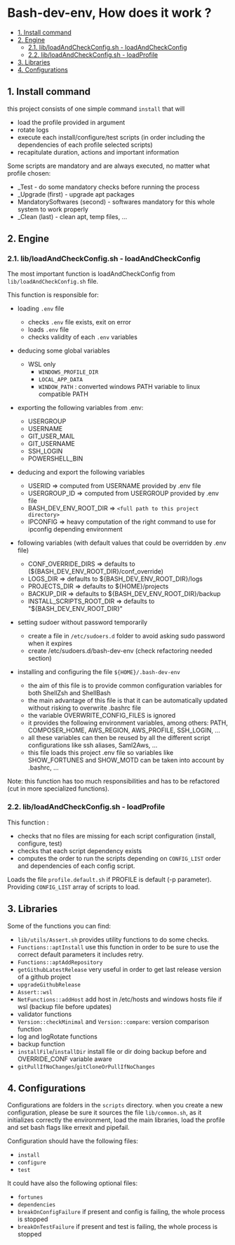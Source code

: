 # Bash-dev-env, How does it work ?

- [1. Install command](#1-install-command)
- [2. Engine](#2-engine)
  - [2.1. lib/loadAndCheckConfig.sh - loadAndCheckConfig](#21-libloadandcheckconfigsh---loadandcheckconfig)
  - [2.2. lib/loadAndCheckConfig.sh - loadProfile](#22-libloadandcheckconfigsh---loadprofile)
- [3. Libraries](#3-libraries)
- [4. Configurations](#4-configurations)

## 1. Install command

this project consists of one simple command `install` that will

- load the profile provided in argument
- rotate logs
- execute each install/configure/test scripts (in order including the
  dependencies of each profile selected scripts)
- recapitulate duration, actions and important information

Some scripts are mandatory and are always executed, no matter what profile
chosen:

- \_Test - do some mandatory checks before running the process
- \_Upgrade (first) - upgrade apt packages
- MandatorySoftwares (second) - softwares mandatory for this whole system to
  work properly
- \_Clean (last) - clean apt, temp files, ...

## 2. Engine

### 2.1. lib/loadAndCheckConfig.sh - loadAndCheckConfig

The most important function is loadAndCheckConfig from
`lib/loadAndCheckConfig.sh` file.

This function is responsible for:

- loading `.env` file

  - checks `.env` file exists, exit on error
  - loads `.env` file
  - checks validity of each `.env` variables

- deducing some global variables

  - WSL only
    - `WINDOWS_PROFILE_DIR`
    - `LOCAL_APP_DATA`
    - `WINDOW_PATH` : converted windows PATH variable to linux compatible PATH

- exporting the following variables from .env:

  - USERGROUP
  - USERNAME
  - GIT_USER_MAIL
  - GIT_USERNAME
  - SSH_LOGIN
  - POWERSHELL_BIN

- deducing and export the following variables

  - USERID => computed from USERNAME provided by .env file
  - USERGROUP_ID => computed from USERGROUP provided by .env file
  - BASH_DEV_ENV_ROOT_DIR => `<full path to this project directory>`
  - IPCONFIG => heavy computation of the right command to use for ipconfig
    depending environment

- following variables (with default values that could be overridden by .env
  file)

  - CONF_OVERRIDE_DIRS => defaults to (${BASH_DEV_ENV_ROOT_DIR}/conf_override)
  - LOGS_DIR => defaults to ${BASH_DEV_ENV_ROOT_DIR}/logs
  - PROJECTS_DIR => defaults to ${HOME}/projects
  - BACKUP_DIR => defaults to ${BASH_DEV_ENV_ROOT_DIR}/backup
  - INSTALL_SCRIPTS_ROOT_DIR => defaults to "${BASH_DEV_ENV_ROOT_DIR}"

- setting sudoer without password temporarily

  - create a file in `/etc/sudoers.d` folder to avoid asking sudo password when
    it expires
  - create /etc/sudoers.d/bash-dev-env (check refactoring needed section)

- installing and configuring the file `${HOME}/.bash-dev-env`

  - the aim of this file is to provide common configuration variables for both
    ShellZsh and ShellBash
  - the main advantage of this file is that it can be automatically updated
    without risking to overwrite .bashrc file
  - the variable OVERWRITE_CONFIG_FILES is ignored
  - it provides the following environment variables, among others: PATH,
    COMPOSER_HOME, AWS_REGION, AWS_PROFILE, SSH_LOGIN, ...
  - all these variables can then be reused by all the different script
    configurations like ssh aliases, Saml2Aws, ...
  - this file loads this project .env file so variables like SHOW_FORTUNES and
    SHOW_MOTD can be taken into account by .bashrc, ...

Note: this function has too much responsibilities and has to be refactored (cut
in more specialized functions).

### 2.2. lib/loadAndCheckConfig.sh - loadProfile

This function :

- checks that no files are missing for each script configuration (install,
  configure, test)
- checks that each script dependency exists
- computes the order to run the scripts depending on `CONFIG_LIST` order and
  dependencies of each config script.

Loads the file `profile.default.sh` if PROFILE is default (-p parameter).
Providing `CONFIG_LIST` array of scripts to load.

## 3. Libraries

Some of the functions you can find:

- `lib/utils/Assert.sh` provides utility functions to do some checks.
- `Functions::aptInstall` use this function in order to be sure to use the
  correct default parameters it includes retry.
- `Functions::aptAddRepository`
- `getGithubLatestRelease` very useful in order to get last release version of a
  github project
- `upgradeGithubRelease`
- `Assert::wsl`
- `NetFunctions::addHost` add host in /etc/hosts and windows hosts file if wsl
  (backup file before updates)
- validator functions
- `Version::checkMinimal` and `Version::compare`: version comparison function
- log and logRotate functions
- backup function
- `installFile`/`installDir` install file or dir doing backup before and
  OVERRIDE_CONF variable aware
- `gitPullIfNoChanges`/`gitCloneOrPullIfNoChanges`

## 4. Configurations

Configurations are folders in the `scripts` directory. when you create a new
configuration, please be sure it sources the file `lib/common.sh`, as it
initializes correctly the environment, load the main libraries, load the profile
and set bash flags like errexit and pipefail.

Configuration should have the following files:

- `install`
- `configure`
- `test`

It could have also the following optional files:

- `fortunes`
- `dependencies`
- `breakOnConfigFailure` if present and config is failing, the whole process is
  stopped
- `breakOnTestFailure` if present and test is failing, the whole process is
  stopped
